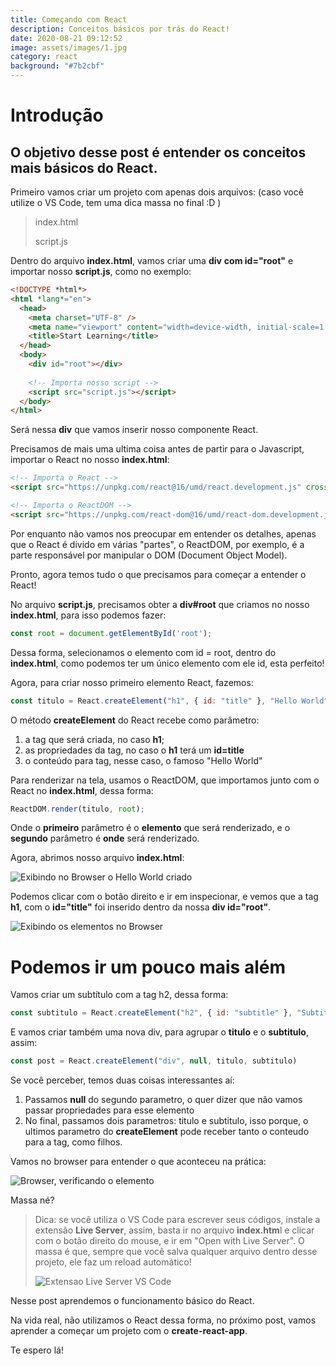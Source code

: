 ```yaml
---
title: Começando com React
description: Conceitos básicos por trás do React!
date: 2020-08-21 09:12:52
image: assets/images/1.jpg
category: react
background: "#7b2cbf"
---
```

# Introdução

## O objetivo desse post é entender os conceitos mais básicos do React.

Primeiro vamos criar um projeto com apenas dois arquivos: (caso você utilize o VS Code, tem uma dica massa no final :D )

> index.html
>
> script.js

Dentro do arquivo **index.html**, vamos criar uma **div** **com id="root"** e importar nosso **script.js**, como no exemplo:

```html
<!DOCTYPE *html*>
<html *lang*="en">
  <head>
    <meta charset="UTF-8" />
    <meta name="viewport" content="width=device-width, initial-scale=1.0" />
    <title>Start Learning</title>
  </head>
  <body>
    <div id="root"></div>
    
    <!-- Importa nosso script -->
    <script src="script.js"></script>
  </body>
</html>
```

Será nessa **div** que vamos inserir nosso componente React.

Precisamos de mais uma ultima coisa antes de partir para o Javascript, importar o React no nosso **index.html**:

```html
<!-- Importa o React -->
<script src="https://unpkg.com/react@16/umd/react.development.js" crossorigin></script>

<!-- Importa o ReactDOM -->
<script src="https://unpkg.com/react-dom@16/umd/react-dom.development.js" crossorigin></script>
```

Por enquanto não vamos nos preocupar em entender os detalhes, apenas que o React é divido em várias "partes", o ReactDOM, por exemplo, é a parte responsável por manipular o DOM (Document Object Model).

Pronto, agora temos tudo o que precisamos para começar a entender o React!

No arquivo **script.js**, precisamos obter a **div#root** que criamos no nosso **index.html**, para isso podemos fazer:

```js
const root = document.getElementById('root');
```

Dessa forma, selecionamos o elemento com id = root, dentro do **index.html**, como podemos ter um único elemento com ele id, esta perfeito!

Agora, para criar nosso primeiro elemento React, fazemos:

```js
const titulo = React.createElement("h1", { id: "title" }, "Hello World");
```

O método **createElement** do React recebe como parâmetro: 

1. a tag que será criada, no caso **h1**;
2. as propriedades da tag, no caso o **h1** terá um **id=title**
3. o conteúdo para tag, nesse caso, o famoso "Hello World"

Para renderizar na tela, usamos o ReactDOM, que importamos junto com o React no **index.html**, dessa forma:

```js
ReactDOM.render(titulo, root);
```

Onde o **primeiro** parâmetro é o **elemento** que será renderizado, e o **segundo** parâmetro é **onde** será renderizado.

Agora, abrimos nosso arquivo **index.html**:

![Exibindo no Browser o Hello World criado](assets/images/imagem1.png "Exibindo no Browser o Hello World criado")

Podemos clicar com o botão direito e ir em inspecionar, e vemos que a tag **h1**, com o **id="title"** foi inserido dentro da nossa **div id="root"**.

![Exibindo os elementos no Browser](assets/images/imagem2.png "Exibindo os elementos no Browser")

# **Podemos ir um pouco mais além**

Vamos criar um subtítulo com a tag h2, dessa forma:

```javascript
const subtitulo = React.createElement("h2", { id: "subtitle" }, "Subtitle");
```

E vamos criar também uma nova div, para agrupar o **titulo** e o **subtitulo**, assim:

```javascript
const post = React.createElement("div", null, titulo, subtitulo)
```

Se você perceber, temos duas coisas interessantes aí:

1. Passamos **null** do segundo parametro, o quer dizer que não vamos passar propriedades para esse elemento
2. No final, passamos dois parametros: titulo e subtitulo, isso porque, o ultimos parametro do **createElement** pode receber tanto o conteudo para a tag, como filhos.

Vamos no browser para entender o que aconteceu na prática:

![Browser, verificando o elemento](assets/images/imagem3.png "Browser, verificando o elemento")

Massa né?

> Dica: se você utiliza o VS Code para escrever seus códigos, instale a extensão **Live Server**, assim, basta ir no arquivo **index.htm**l e clicar com o botão direito do mouse, e ir em "Open with Live Server". O massa é que, sempre que você salva qualquer arquivo dentro desse projeto, ele faz um reload automático!
>
> ![Extensao Live Server VS Code](assets/images/imagem4.png "Extensao Live Server VS Code")



Nesse post aprendemos o funcionamento básico do React.

Na vida real, não utilizamos o React dessa forma, no próximo post, vamos aprender a começar um projeto com o **create-react-app**.

Te espero lá!